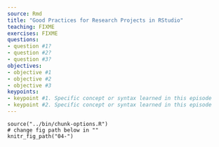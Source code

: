 ```yaml
---
source: Rmd  
title: "Good Practices for Research Projects in RStudio"  
teaching: FIXME
exercises: FIXME
questions:
- question #1?
- question #2?
- question #3?
objectives:
- objective #1
- objective #2
- objective #3
keypoints:
- keypoint #1. Specific concept or syntax learned in this episode
- keypoint #2. Specific concept or syntax learned in this episode
---
```


```{r, include=FALSE}
source("../bin/chunk-options.R")
# change fig path below in ""
knitr_fig_path("04-")
```
